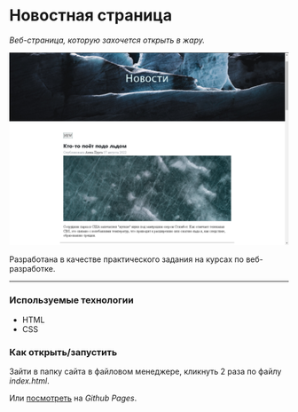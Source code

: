 # Новостная страница

_Веб-страница, которую захочется открыть в жару._



![screenshot](/site/images/screenshot.PNG)

 

Разработана в качестве практического задания на курсах по веб-разработке.

---

### Используемые технологии

* HTML
* CSS 

### Как открыть/запустить

Зайти в папку сайта в файловом менеджере, кликнуть 2 раза по файлу _index.html_.

Или [посмотреть](https://ddshakhova.github.io/task_5.11.1/site/index.html) на _Github Pages_.